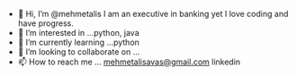 - 👋 Hi, I’m @mehmetalis I am an executive in banking yet I love coding and have progress.
- 👀 I’m interested in ...python, java
- 🌱 I’m currently learning ...python
- 💞️ I’m looking to collaborate on ...
- 📫 How to reach me ... mehmetalisavas@gmail.com linkedin

<!---
mehmetalis/mehmetalis is a ✨ special ✨ repository because its `README.md` (this file) appears on your GitHub profile.
You can click the Preview link to take a look at your changes.
--->
